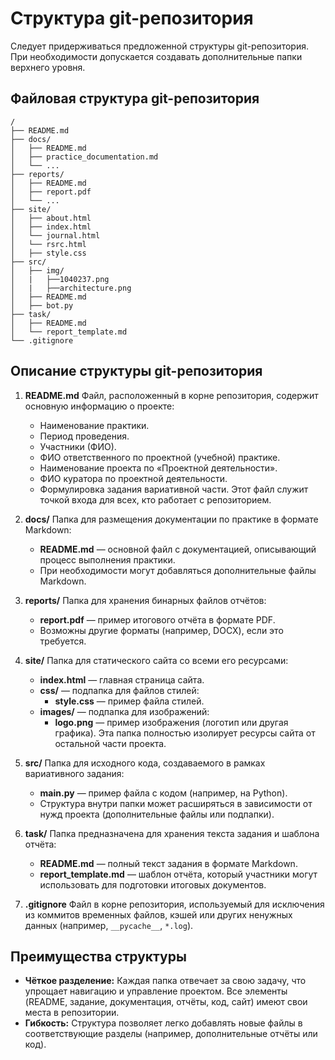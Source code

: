 # Структура git-репозитория

Следует придерживаться предложенной структуры git-репозитория. При необходимости допускается создавать дополнительные папки верхнего уровня.

## Файловая структура git-репозитория

```plaintext
/
├── README.md
├── docs/
│   ├── README.md
│   ├── practice_documentation.md
│   └── ...
├── reports/
│   ├── README.md
│   ├── report.pdf
│   └── ...
├── site/
│   ├── about.html
│   ├── index.html
│   └── journal.html
│   └── rsrc.html
│   ├── style.css
├── src/
│   ├── img/
│   |   ├──1040237.png
│   |   ├──architecture.png
│   ├── README.md
│   ├── bot.py
├── task/
│   ├── README.md
│   └── report_template.md
└── .gitignore
```

## Описание структуры git-репозитория

1. **README.md**
   Файл, расположенный в корне репозитория, содержит основную информацию о проекте:
   - Наименование практики.
   - Период проведения.
   - Участники (ФИО).
   - ФИО ответственного по проектной (учебной) практике.
   - Наименование проекта по «Проектной деятельности».
   - ФИО куратора по проектной деятельности.
   - Формулировка задания вариативной части.
   Этот файл служит точкой входа для всех, кто работает с репозиторием.

2. **docs/**
   Папка для размещения документации по практике в формате Markdown:
   - **README.md** — основной файл с документацией, описывающий процесс выполнения практики.
   - При необходимости могут добавляться дополнительные файлы Markdown.

3. **reports/**
   Папка для хранения бинарных файлов отчётов:
   - **report.pdf** — пример итогового отчёта в формате PDF.
   - Возможны другие форматы (например, DOCX), если это требуется.

4. **site/**
   Папка для статического сайта со всеми его ресурсами:
   - **index.html** — главная страница сайта.
   - **css/** — подпапка для файлов стилей:
     - **style.css** — пример файла стилей.
   - **images/** — подпапка для изображений:
     - **logo.png** — пример изображения (логотип или другая графика).
   Эта папка полностью изолирует ресурсы сайта от остальной части проекта.

5. **src/**
   Папка для исходного кода, создаваемого в рамках вариативного задания:
   - **main.py** — пример файла с кодом (например, на Python).
   - Структура внутри папки может расширяться в зависимости от нужд проекта (дополнительные файлы или подпапки).

6. **task/**
   Папка предназначена для хранения текста задания и шаблона отчёта:
   - **README.md** — полный текст задания в формате Markdown.
   - **report_template.md** — шаблон отчёта, который участники могут использовать для подготовки итоговых документов.

7. **.gitignore**
   Файл в корне репозитория, используемый для исключения из коммитов временных файлов, кэшей или других ненужных данных (например, `__pycache__`, `*.log`).

## Преимущества структуры

- **Чёткое разделение:** Каждая папка отвечает за свою задачу, что упрощает навигацию и управление проектом. Все элементы (README, задание, документация, отчёты, код, сайт) имеют свои места в репозитории.
- **Гибкость:** Структура позволяет легко добавлять новые файлы в соответствующие разделы (например, дополнительные отчёты или код).
